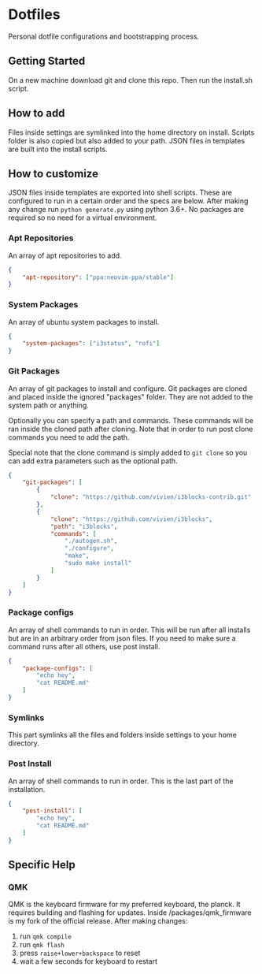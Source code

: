 # Dotfiles
Personal dotfile configurations and bootstrapping process.

## Getting Started
On a new machine download git and clone this repo.
Then run the install.sh script.

## How to add
Files inside settings are symlinked into the home directory on install.
Scripts folder is also copied but also added to your path.
JSON files in templates are built into the install scripts.

## How to customize
JSON files inside templates are exported into shell scripts.
These are configured to run in a certain order and the specs are below.
After making any change run `python generate.py` using python 3.6+.
No packages are required so no need for a virtual environment.

### Apt Repositories
An array of apt repositories to add.

```json
{
    "apt-repository": ["ppa:neovim-ppa/stable"]
}
```

### System Packages
An array of ubuntu system packages to install.

```json
{
    "system-packages": ["i3status", "rofi"]
}
```

### Git Packages
An array of git packages to install and configure.
Git packages are cloned and placed inside the ignored "packages" folder.
They are not added to the system path or anything.

Optionally you can specify a path and commands.
These commands will be ran inside the cloned path after cloning.
Note that in order to run post clone commands you need to add the path.

Special note that the clone command is simply added to `git clone` so you can 
add extra parameters such as the optional path.

```json
{
    "git-packages": [
        {
            "clone": "https://github.com/vivien/i3blocks-contrib.git"
        },
        {
            "clone": "https://github.com/vivien/i3blocks",
            "path": "i3blocks",
            "commands": [
                "./autogen.sh",
                "./configure",
                "make",
                "sudo make install"
            ]
        }
    ]
}
```

### Package configs
An array of shell commands to run in order.
This will be run after all installs but are in an arbitrary order from json files.
If you need to make sure a command runs after all others, use post install.

```json
{
    "package-configs": [
        "echo hey",
        "cat README.md"
    ]
}
```

### Symlinks
This part symlinks all the files and folders inside settings to your home directory.

### Post Install
An array of shell commands to run in order.
This is the last part of the installation.

```json
{
    "post-install": [
        "echo hey",
        "cat README.md"
    ]
}
```

## Specific Help
### QMK
QMK is the keyboard firmware for my preferred keyboard, the planck.
It requires building and flashing for updates.
Inside /packages/qmk\_firmware is my fork of the official release.
After making changes:
1. run `qmk compile`
1. run `qmk flash`
1. press `raise+lower+backspace` to reset
1. wait a few seconds for keyboard to restart
